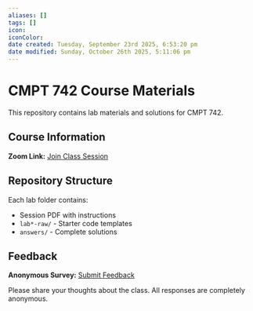 ```yaml
---
aliases: []
tags: []
icon:
iconColor:
date created: Tuesday, September 23rd 2025, 6:53:20 pm
date modified: Sunday, October 26th 2025, 5:11:06 pm
---
```

# CMPT 742 Course Materials

This repository contains lab materials and solutions for CMPT 742.

## Course Information

**Zoom Link:** [Join Class Session](https://sfu.zoom.us/j/89061902259?pwd=J5ncIzy6CSBPT8bSoa6aHZ0C1nazHT.1)

## Repository Structure

Each lab folder contains:
- Session PDF with instructions
- `lab*-raw/` - Starter code templates  
- `answers/` - Complete solutions

## Feedback

**Anonymous Survey:** [Submit Feedback](https://s.surveyplanet.com/9g2ug9f3)

Please share your thoughts about the class. All responses are completely anonymous.
